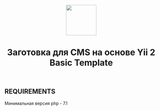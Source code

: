 <p align="center">
    <a href="https://github.com/yiisoft" target="_blank">
        <img src="https://avatars0.githubusercontent.com/u/993323" height="100px">
    </a>
    <h1 align="center">Заготовка для CMS на основе Yii 2 Basic Template</h1>
    <br>
</p>

REQUIREMENTS
------------
Минимальная версия php - 7.1


